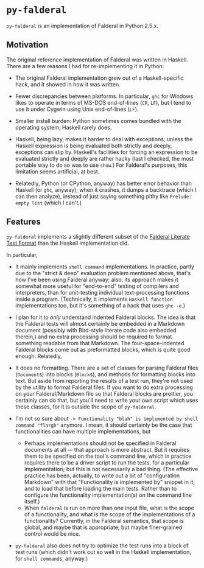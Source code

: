 `py-falderal`
=============

`py-falderal` is an implementation of Falderal in Python 2.5.x.

Motivation
----------

The original reference implementation of Falderal was written in Haskell.
There are a few reasons I had for re-implementing it in Python:

*   The original Falderal implementation grew out of a Haskell-specific hack,
    and it showed in how it was written.

*   Fewer discrepancies between platforms.  In particular, `ghc` for Windows
    likes to operate in terms of MS-DOS end-of-lines (`CR`, `LF`), but I tend
    to use it under Cygwin using Unix end-of-lines (`LF`).

*   Smaller install burden: Python sometimes comes bundled with the operating
    system; Haskell rarely does.

*   Haskell, being lazy, makes it harder to deal with exceptions; unless the
    Haskell expression is being evaluated both strictly and deeply, exceptions
    can slip by.  Haskell's facilities for forcing an expression to be
    evaluated strictly and deeply are rather hacky (last I checked, the most
    portable way to do so was to use `show`.)  For Falderal's purposes, this
    limitation seems artificial, at best.

*   Relatedly, Python (or CPython, anyway) has better error behavior than
    Haskell (or `ghc`, anyway); when it crashes, it dumps a backtrace (which I
    can then analyze), instead of just saying something pithy like `Prelude:
    empty list` (which I can't.)

Features
--------

`py-falderal` implements a slightly different subset of the
[Falderal Literate Test Format](Falderal_Literate_Test_Format.markdown) than
the Haskell implementation did.

In particular,

*   It mainly implements `shell command` implementations.  In practice, partly
    due to the "strict & deep" evaluation problem mentioned above, that's how
    I've been using Falderal anyway; also, its approach makes it somewhat more
    useful for "end-to-end" testing of compilers and interpreters, than for
    unit-testing individual text-processing functions inside a program.
    (Technically, it implements `Haskell function` implementations too, but it's
    something of a hack that uses `ghc -e`.)

*   I plan for it to *only* understand indented Falderal blocks.  The idea is
    that the Falderal tests will almost certainly be embedded in a Markdown
    document (possibly with Bird-style literate code also embedded therein,)
    and no extra processing should be required to format something readable
    from that Markdown.  The four-space-indented Falderal blocks come out as
    preformatted blocks, which is quite good enough.  Relatedly,

*   It does no formatting.  There are a set of classes for parsing Falderal
    files (`Document`s) into blocks (`Block`s), and methods for formatting
    blocks into text.  But aside from reporting the results of a test run,
    they're not used by the utility to format Falderal files.  If you want to
    do extra processing on your Falderal/Markdown file so that Falderal
    blocks are prettier, you certainly can do that, but you'll need to write
    your own script which uses these classes, for it is outside the scope of
    `py-falderal`.

*   I'm not so sure about `-> Functionality "blah" is implemented by shell
    command "flargh"` anymore.  I mean, it should certainly be the case that
    functionalities can have multiple implementations, but
    
    *   Perhaps implementations should not be specified in Falderal documents
        at all — that approach is more abstract.  But it requires them to be
        specified on the tool's command line, which in practice requires there
        to be a driver script to run the tests, for a particular implementation;
        but this is not necessarily a bad thing.  (The effective practice has
        been, actually, to write out a bit of "configuration Markdown" with
        that "Functionality is implemented by" snippet in it, and to load that
        before loading the main tests.  Rather than to configure the functionality
        implementation(s) on the command line itself.)
    *   When `falderal` is run on more than one input file, what is the scope
        of a functionality, and what is the scope of the implementations of a
        functionality?  Currently, in the Falderal semantics, that scope is
        global, and maybe that is appropriate; but maybe finer-grained control
        would be nice.

*   `py-falderal` also does not try to optimize the test runs into a block of
    test runs (which didn't work out so well in the Haskell implementation,
    for `shell command`s, anyway.)
